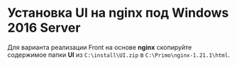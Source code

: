 # Установка UI на nginx под Windows 2016 Server


Для варианта реализации Front на основе **nginx** скопируйте содержимое папки **UI** из `C:\install\UI.zip` в `C:\Primo\nginx-1.21.1\html`.